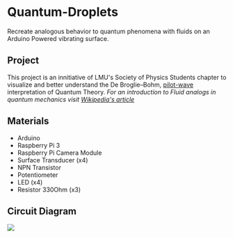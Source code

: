 # Quantum-Droplets
Recreate analogous behavior to quantum phenomena with fluids on an Arduino Powered vibrating surface.

## Project
This project is an innitiative of LMU's Society of Physics Students chapter to visualize and better understand the De Broglie–Bohm, [pilot-wave](https://en.wikipedia.org/wiki/Pilot_wave) interpretation of Quantum Theory.
*For an introduction to Fluid analogs in quantum mechanics visit [Wikipedia's article](https://en.m.wikipedia.org/wiki/Fluid_analogs_in_quantum_mechanics)*

## Materials
- Arduino
- Raspberry Pi 3
- Raspberry Pi Camera Module
- Surface Transducer (x4)
- NPN Transistor
- Potentiometer
- LED (x4)
- Resistor 330Ohm (x3)

## Circuit Diagram
<img src="http://juanjoneri.me/img/Quantum/Diagram.PNG"/>
